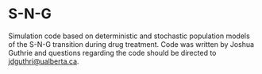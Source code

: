 # S-N-G
Simulation code based on deterministic and stochastic population models of the S-N-G transition during drug treatment. Code was written by Joshua Guthrie and questions regarding the code should be directed to jdguthri@ualberta.ca.

